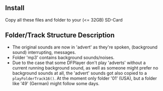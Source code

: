 ## Install
Copy all these files and folder to your (<= 32GB) SD-Card

## Folder/Track Structure Description

- The original sounds are now in 'advert' as they're spoken, (background sound) interrupting,
  messages.
- Folder 'mp3' contains background sounds/noises.
- Due to the case that some DFPlayer don't play 'adverts' without a current running background
  sound, as well as someone might prefer no background sounds at all, the 'advert' sounds got
  also copied to a `playFolderTrack16()`.
  At the moment only folder '01' (USA), but a folder like '49' (German) might follow some days.

